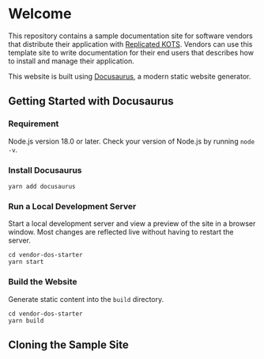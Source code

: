 # Welcome

This repository contains a sample documentation site for software vendors that distribute their application with [Replicated KOTS](https://docs.replicated.com). Vendors can use this template site to write documentation for their end users that describes how to install and manage their application.

This website is built using [Docusaurus](https://docusaurus.io/), a modern static website generator.

## Getting Started with Docusaurus

### Requirement

Node.js version 18.0 or later. Check your version of Node.js by running `node -v`.

### Install Docusaurus

```
yarn add docusaurus
```

### Run a Local Development Server

Start a local development server and view a preview of the site in a browser window. Most changes are reflected live without having to restart the server.

```
cd vendor-dos-starter
yarn start
```

### Build the Website

Generate static content into the `build` directory.

```
cd vendor-dos-starter
yarn build
```

## Cloning the Sample Site